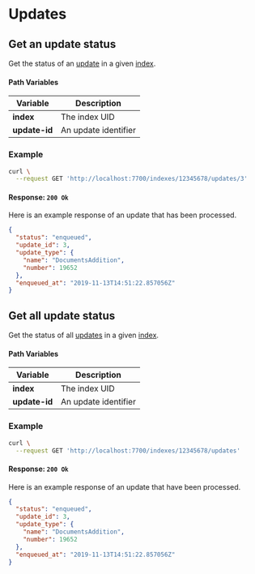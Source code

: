 # Updates

## Get an update status

<RouteHighlighter method="GET" route="/indexes/:uid/updates/:update-id"/>

Get the status of an [update](/advanced_guides/asynchronous_updates.md) in a given [index](/main_concept/indexes.md).


#### Path Variables

| Variable      | Description           |
|---------------|-----------------------|
| **index**     | The index UID |
| **update-id** | An update identifier  |

### Example

```bash
curl \
  --request GET 'http://localhost:7700/indexes/12345678/updates/3'
```

#### Response: `200 Ok`

Here is an example response of an update that has been processed.

```json
{
  "status": "enqueued",
  "update_id": 3,
  "update_type": {
    "name": "DocumentsAddition",
    "number": 19652
  },
  "enqueued_at": "2019-11-13T14:51:22.857056Z"
}
```

## Get all update status

<RouteHighlighter method="GET" route="/indexes/:uid/updates"/>

Get the status of all [updates](/advanced_guides/asynchronous_updates.md) in a given [index](/main_concept/indexes.md).


#### Path Variables

| Variable      | Description           |
|---------------|-----------------------|
| **index**     | The index UID |
| **update-id** | An update identifier  |

### Example

```bash
curl \
  --request GET 'http://localhost:7700/indexes/12345678/updates'
```

#### Response: `200 Ok`

Here is an example response of an update that have been processed.

```json
{
  "status": "enqueued",
  "update_id": 3,
  "update_type": {
    "name": "DocumentsAddition",
    "number": 19652
  },
  "enqueued_at": "2019-11-13T14:51:22.857056Z"
}
```
